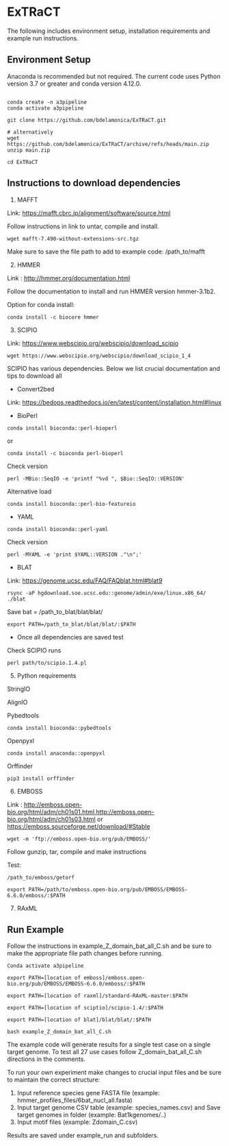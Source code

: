 # ExTRaCT 

The following includes environment setup, installation requirements and example run instructions.

## Environment Setup

Anaconda is recommended but not required. The current code uses Python version 3.7 or greater and conda version 4.12.0.

```#!/bin/sh

conda create -n a3pipeline
conda activate a3pipeline

git clone https://github.com/bdelamonica/ExTRaCT.git

# alternatively
wget https://github.com/bdelamonica/ExTRaCT/archive/refs/heads/main.zip
unzip main.zip

cd ExTRaCT

```

## Instructions to download dependencies

1. MAFFT

Link: https://mafft.cbrc.jp/alignment/software/source.html

Follow instructions in link to untar, compile and install.

`wget mafft-7.490-without-extensions-src.tgz`

Make sure to save the file path to add to example code: /path_to/mafft

2. HMMER

Link : http://hmmer.org/documentation.html

Follow the documentation to install and run HMMER version hmmer-3.1b2. 

Option for conda install:

`conda install -c biocore hmmer`

3. SCIPIO

Link: https://www.webscipio.org/webscipio/download_scipio

`wget https://www.webscipio.org/webscipio/download_scipio_1_4`

SCIPIO has various dependencies. Below we list crucial documentation and tips to download all

* Convert2bed

Link: https://bedops.readthedocs.io/en/latest/content/installation.html#linux

* BioPerl 

`conda install bioconda::perl-bioperl`

or

`conda install -c bioconda perl-bioperl`

Check version

`perl -MBio::SeqIO -e 'printf "%vd ", $Bio::SeqIO::VERSION'`

Alternative load

`conda install bioconda::perl-bio-featureio`

* YAML

`conda install bioconda::perl-yaml`

Check version

`perl -MYAML -e 'print $YAML::VERSION ."\n";'`

* BLAT

Link: https://genome.ucsc.edu/FAQ/FAQblat.html#blat9 

`rsync -aP hgdownload.soe.ucsc.edu::genome/admin/exe/linux.x86_64/ ./blat`

Save bat = /path_to_blat/blat/blat/

`export PATH=/path_to_blat/blat/blat/:$PATH`

* Once all dependencies are saved test

Check SCIPIO runs

`perl path/to/scipio.1.4.pl`


5. Python requirements

StringIO

AlignIO

Pybedtools

`conda install bioconda::pybedtools`

Openpyxl

`conda install anaconda::openpyxl`

Orffinder

`pip3 install orffinder`

6. EMBOSS

Link : http://emboss.open-bio.org/html/adm/ch01s01.html,http://emboss.open-bio.org/html/adm/ch01s03.html or https://emboss.sourceforge.net/download/#Stable

`wget -m 'ftp://emboss.open-bio.org/pub/EMBOSS/'`

Follow gunzip, tar, compile and make instructions

Test:

`/path_to/emboss/getorf`

`export PATH=/path/to/emboss.open-bio.org/pub/EMBOSS/EMBOSS-6.6.0/emboss/:$PATH`

7. RAxML



## Run Example

Follow the instructions in example_Z_domain_bat_all_C.sh and be sure to make the appropriate file path changes before running.

```#!/bin/sh
Conda activate a3pipeline

export PATH=[location of emboss]/emboss.open-bio.org/pub/EMBOSS/EMBOSS-6.6.0/emboss/:$PATH

export PATH=[location of raxml]/standard-RAxML-master:$PATH

export PATH=[location of sciptio]/scipio-1.4/:$PATH

export PATH=[location of blat]/blat/blat/:$PATH

bash example_Z_domain_bat_all_C.sh

```

The example code will generate results for a single test case on a single target genome. To test all 27 use cases follow Z_domain_bat_all_C.sh directions in the comments.

To run your own experiment make changes to crucial input files and be sure to maintain the correct structure:
1. Input reference species gene FASTA file (example: hmmer_profiles_files/6bat_nucl_all.fasta)
2. Input target genome CSV table (example: species_names.csv) and Save target genomes in folder (example: Bat1kgenomes/..)
3. Input motif files (example: Zdomain_C.csv)

Results are saved under example_run and subfolders.
